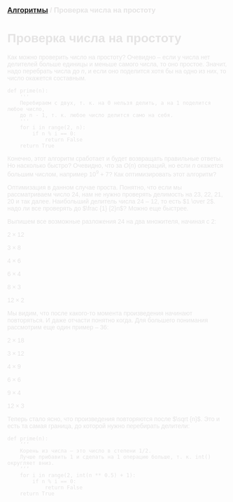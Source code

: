 <script type="text/javascript" id="MathJax-script" async
  src="https://cdn.jsdelivr.net/npm/mathjax@3/es5/tex-mml-chtml.js">
</script>

<script>
  MathJax = {
    tex: {
      inlineMath: [['$', '$']]
    }
  };
</script>

<span style="color: #E5E4E4; font-family: Helvetica;">

### [Алгоритмы](README.md) / Проверка числа на простоту

# **Проверка числа на простоту**

Как можно проверить число на простоту? Очевидно – если у числа нет делителей больше единицы и меньше самого числа, то оно простое. Значит, надо перебрать числа до $n$, и если оно поделится хотя бы на одно из них, то число окажется составным.

    def prime(n):
        '''
        Перебираем с двух, т. к. на 0 нельзя делить, а на 1 поделится любое число,
        до n - 1, т. к. любое число делится само на себя.
        '''
        for i in range(2, n):
            if n % i == 0:
                return False
        return True

Конечно, этот алгоритм сработает и будет возвращать правильные ответы. Но насколько быстро? Очевидно, что за $O(n)$ операций, но если *n* окажется большим числом, например $10 ^ 9 + 7$? Как оптимизировать этот алгоритм?

Оптимизация в данном случае проста. Понятно, что если мы рассматриваем число 24, нам не нужно проверять делимость на 23, 22, 21, 20 и так далее. Наибольший делитель числа $24$  – $12$, то есть $1 \over 2$. надо ли все проверять до $\frac {1} {2}n$? Можно еще быстрее.

Выпишем все возможные разложения $24$ на два множителя, начиная с $2$:

$2 \times 12$

$3 \times 8$

$4 \times 6$

$6 \times 4$

$8 \times 3$

$12 \times 2$

Мы видим, что после какого-то момента произведения начинают повторяться. И даже отчасти понятно когда. Для большего понимания рассмотрим еще один пример – $36$:

$2 \times 18$

$3 \times 12$

$4 \times 9$

$6 \times 6$

$9 \times 4$

$12 \times 3$

Теперь стало ясно, что произведения повторяются после $\sqrt {n}$. Это и есть та самая граница, до которой нужно перебирать делители:


    def prime(n):
        ’’’
        Корень из числа – это число в степени 1/2.
        Лучше прибавить 1 и сделать на 1 операцию больше, т. к. int() округляет вниз.
        ’’’
        for i in range(2, int(n ** 0.5) + 1):
            if n % i == 0:
                return False
        return True
